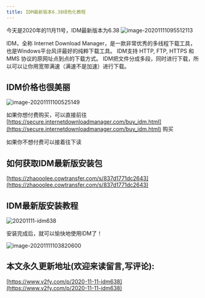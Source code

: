 ```yaml
---
title: IDM最新版本6.38绿色化教程
---
```


今天是2020年的11月11号，IDM最新版本为6.38
![image-20201111095512113](https://www.v2fy.com/asset/0i/jikemiji/jikemiji-md/2020-11-11-idm638.assets/image-20201111095512113.png)

IDM，全称 Internet Download Manager，是一款非常优秀的多线程下载工具，也是Windows平台风评最好的纯粹下载工具。
IDM支持 HTTP, FTP, HTTPS 和 MMS 协议的原网址点到点的下载方式。
IDM把文件分成多段，同时进行下载，所以可以让你用宽带满速（满速不是加速）进行下载。






## IDM价格也很美丽

![image-20201111100525149](https://www.v2fy.com/asset/0i/jikemiji/jikemiji-md/2020-11-11-idm638.assets/image-20201111100525149.png)


如果你想付费购买，可以直接前往[https://secure.internetdownloadmanager.com/buy_idm.html](https://secure.internetdownloadmanager.com/buy_idm.html)  购买

如果你不想付费可以接着往下读

## 如何获取IDM最新版安装包



[https://zhaooolee.cowtransfer.com/s/837d1771dc2643](https://zhaooolee.cowtransfer.com/s/837d1771dc2643)



## IDM最新版安装教程



![20201111-idm638](https://www.v2fy.com/asset/0i/jikemiji/jikemiji-md/2020-11-11-idm638.assets/20201111-idm638.gif)

安装完成后，就可以愉快地使用IDM了！

![image-20201111103820600](https://www.v2fy.com/asset/0i/jikemiji/jikemiji-md/2020-11-11-idm638.assets/image-20201111103820600.png)






## 本文永久更新地址(欢迎来读留言,写评论):

[https://www.v2fy.com/p/2020-11-11-idm638](https://www.v2fy.com/p/2020-11-11-idm638)
